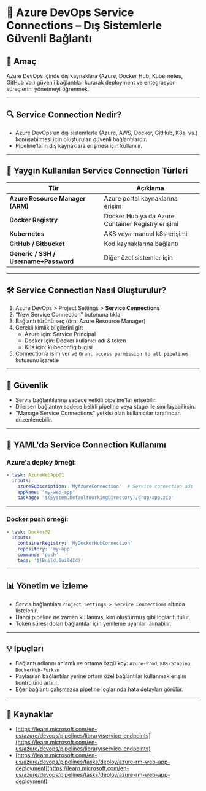 # 🔗 Azure DevOps Service Connections – Dış Sistemlerle Güvenli Bağlantı

## 🧠 Amaç

Azure DevOps içinde dış kaynaklara (Azure, Docker Hub, Kubernetes, GitHub vb.) güvenli bağlantılar kurarak deployment ve entegrasyon süreçlerini yönetmeyi öğrenmek.

---
## 🔍 Service Connection Nedir?

- Azure DevOps’un dış sistemlerle (Azure, AWS, Docker, GitHub, K8s, vs.) konuşabilmesi için oluşturulan güvenli bağlantılardır.
- Pipeline’ların dış kaynaklara erişmesi için kullanılır.

---
## 🧱 Yaygın Kullanılan Service Connection Türleri

| Tür                    | Açıklama |
|-------------------------|----------|
| **Azure Resource Manager (ARM)** | Azure portal kaynaklarına erişim |
| **Docker Registry**     | Docker Hub ya da Azure Container Registry erişimi |
| **Kubernetes**          | AKS veya manuel k8s erişimi |
| **GitHub / Bitbucket**  | Kod kaynaklarına bağlantı |
| **Generic / SSH / Username+Password** | Diğer özel sistemler için |

---
## 🛠️ Service Connection Nasıl Oluşturulur?

1. Azure DevOps > Project Settings > **Service Connections**
2. “New Service Connection” butonuna tıkla
3. Bağlantı türünü seç (örn. Azure Resource Manager)
4. Gerekli kimlik bilgilerini gir:
   - Azure için: Service Principal
   - Docker için: Docker kullanıcı adı & token
   - K8s için: kubeconfig bilgisi
5. Connection’a isim ver ve `Grant access permission to all pipelines` kutusunu işaretle

---
## 🔐 Güvenlik

- Servis bağlantılarına sadece yetkili pipeline'lar erişebilir.
- Dilersen bağlantıyı sadece belirli pipeline veya stage ile sınırlayabilirsin.
- "Manage Service Connections" yetkisi olan kullanıcılar tarafından düzenlenebilir.

---
## 📄 YAML'da Service Connection Kullanımı

### Azure'a deploy örneği:

```yaml
- task: AzureWebApp@1
  inputs:
    azureSubscription: 'MyAzureConnection'  # Service connection adı
    appName: 'my-web-app'
    package: '$(System.DefaultWorkingDirectory)/drop/app.zip'
```
---
### Docker push örneği:
```yaml
- task: Docker@2
  inputs:
    containerRegistry: 'MyDockerHubConnection'
    repository: 'my-app'
    command: 'push'
    tags: '$(Build.BuildId)'
```
---
## 📊 Yönetim ve İzleme

- Servis bağlantıları `Project Settings > Service Connections` altında listelenir.
- Hangi pipeline ne zaman kullanmış, kim oluşturmuş gibi loglar tutulur.
- Token süresi dolan bağlantılar için yenileme uyarıları alınabilir.

---
## 💡 İpuçları

- Bağlantı adlarını anlamlı ve ortama özgü koy: `Azure-Prod`, `K8s-Staging`, `DockerHub-Furkan`
- Paylaşılan bağlantılar yerine ortam özel bağlantılar kullanmak erişim kontrolünü artırır.
- Eğer bağlantı çalışmazsa pipeline loglarında hata detayları görülür.

---
## 🔗 Kaynaklar

- [https://learn.microsoft.com/en-us/azure/devops/pipelines/library/service-endpoints](https://learn.microsoft.com/en-us/azure/devops/pipelines/library/service-endpoints)
- [https://learn.microsoft.com/en-us/azure/devops/pipelines/tasks/deploy/azure-rm-web-app-deployment](https://learn.microsoft.com/en-us/azure/devops/pipelines/tasks/deploy/azure-rm-web-app-deployment)